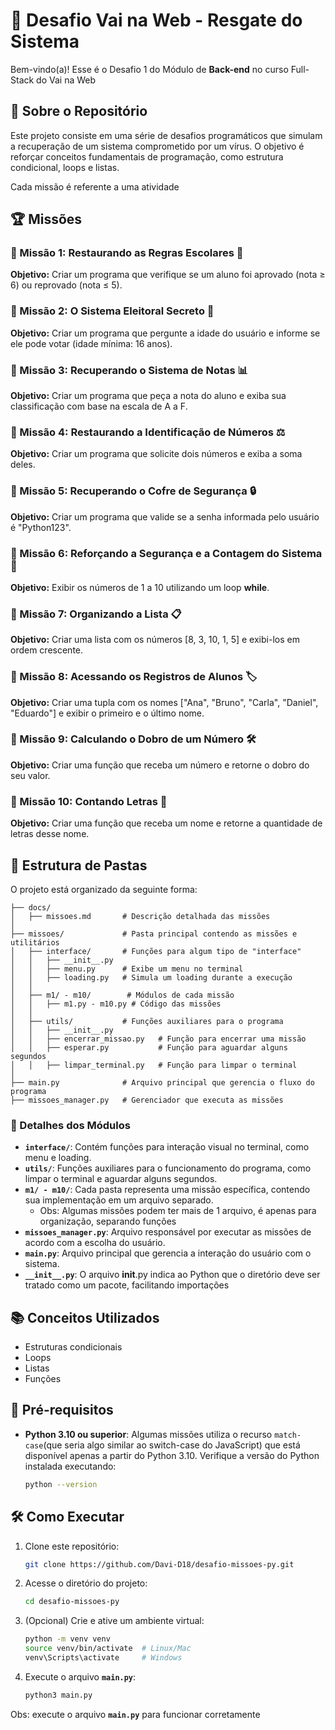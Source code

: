 # 🚀 Desafio Vai na Web - Resgate do Sistema

Bem-vindo(a)! Esse é o Desafio 1 do Módulo de **Back-end** no curso Full-Stack do Vai na Web

## 📌 Sobre o Repositório
Este projeto consiste em uma série de desafios programáticos que simulam a recuperação de um sistema comprometido por um vírus. O objetivo é reforçar conceitos fundamentais de programação, como estrutura condicional, loops e listas.

Cada missão é referente a uma atividade

## 🏆 Missões

### 🔹 Missão 1: Restaurando as Regras Escolares 📝
**Objetivo:** Criar um programa que verifique se um aluno foi aprovado (nota ≥ 6) ou reprovado (nota ≤ 5).

### 🔹 Missão 2: O Sistema Eleitoral Secreto 📝
**Objetivo:** Criar um programa que pergunte a idade do usuário e informe se ele pode votar (idade mínima: 16 anos).

### 🔹 Missão 3: Recuperando o Sistema de Notas 📊
**Objetivo:** Criar um programa que peça a nota do aluno e exiba sua classificação com base na escala de A a F.

### 🔹 Missão 4: Restaurando a Identificação de Números ⚖️
**Objetivo:** Criar um programa que solicite dois números e exiba a soma deles.

### 🔹 Missão 5: Recuperando o Cofre de Segurança 🔒
**Objetivo:** Criar um programa que valide se a senha informada pelo usuário é "Python123".

### 🔹 Missão 6: Reforçando a Segurança e a Contagem do Sistema 💾
**Objetivo:** Exibir os números de 1 a 10 utilizando um loop **while**.

### 🔹 Missão 7: Organizando a Lista 📋
**Objetivo:** Criar uma lista com os números [8, 3, 10, 1, 5] e exibi-los em ordem crescente.

### 🔹 Missão 8: Acessando os Registros de Alunos 🏷️
**Objetivo:** Criar uma tupla com os nomes ["Ana", "Bruno", "Carla", "Daniel", "Eduardo"] e exibir o primeiro e o último nome.

### 🔹 Missão 9: Calculando o Dobro de um Número 🛠️
**Objetivo:** Criar uma função que receba um número e retorne o dobro do seu valor.

### 🔹 Missão 10: Contando Letras 🔄
**Objetivo:** Criar uma função que receba um nome e retorne a quantidade de letras desse nome.


## 📂 Estrutura de Pastas
O projeto está organizado da seguinte forma:

```
├── docs/                
│   ├── missoes.md       # Descrição detalhada das missões
│
├── missoes/             # Pasta principal contendo as missões e utilitários
│   ├── interface/       # Funções para algum tipo de "interface"
│   │   ├── __init__.py
│   │   ├── menu.py      # Exibe um menu no terminal
│   │   ├── loading.py   # Simula um loading durante a execução
│   │
│   ├── m1/ - m10/        # Módulos de cada missão
│   │   ├── m1.py - m10.py # Código das missões
│   │
│   ├── utils/           # Funções auxiliares para o programa
│   │   ├── __init__.py
│   │   ├── encerrar_missao.py   # Função para encerrar uma missão
│   │   ├── esperar.py           # Função para aguardar alguns segundos
│   │   ├── limpar_terminal.py   # Função para limpar o terminal
│
├── main.py              # Arquivo principal que gerencia o fluxo do programa
├── missoes_manager.py   # Gerenciador que executa as missões
```

### 📌 Detalhes dos Módulos
- **`interface/`**: Contém funções para interação visual no terminal, como menu e loading.
- **`utils/`**: Funções auxiliares para o funcionamento do programa, como limpar o terminal e aguardar alguns segundos.
- **`m1/ - m10/`**: Cada pasta representa uma missão específica, contendo sua implementação em um arquivo separado.
   - Obs: Algumas missões podem ter mais de 1 arquivo, é apenas para organização, separando funções
- **`missoes_manager.py`**: Arquivo responsável por executar as missões de acordo com a escolha do usuário.
- **`main.py`**: Arquivo principal que gerencia a interação do usuário com o sistema.
- **`__init__.py`**: O arquivo __init__.py indica ao Python que o diretório deve ser tratado como um pacote, facilitando importações

## 📚 Conceitos Utilizados
- Estruturas condicionais
- Loops
- Listas
- Funções

## 🔧 Pré-requisitos

- **Python 3.10 ou superior**: Algumas missões utiliza o recurso `match-case`(que seria algo similar ao switch-case do JavaScript) que está disponível apenas a partir do Python 3.10. Verifique a versão do Python instalada executando:
   ```bash
   python --version
   ```

## 🛠 Como Executar
1. Clone este repositório:
   ```bash
   git clone https://github.com/Davi-D18/desafio-missoes-py.git
   ```
2. Acesse o diretório do projeto:
   ```bash
   cd desafio-missoes-py
   ```
  
3. (Opcional) Crie e ative um ambiente virtual:
   ```bash
   python -m venv venv
   source venv/bin/activate  # Linux/Mac
   venv\Scripts\activate     # Windows
   ```

4. Execute o arquivo **`main.py`**:
   ```bash
   python3 main.py
   ```

Obs: execute o arquivo **`main.py`** para funcionar corretamente
